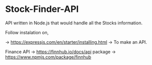 # Stock-Finder-API

API written in Node.js that would handle all the Stocks information.

Follow instalation on,

-> https://expressjs.com/en/starter/installing.html -> To make an API.

Finance API -> https://finnhub.io/docs/api
package -> https://www.npmjs.com/package/finnhub
